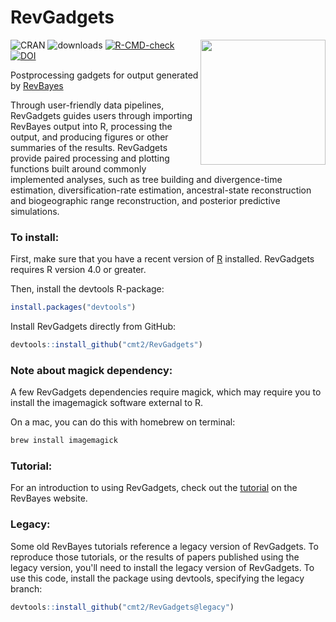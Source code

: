 # RevGadgets

<a href="https://revbayes.github.io/tutorials/intro/revgadgets"><img src="https://raw.githubusercontent.com/cmt2/RevGadgets/master/inst/hex_sticker.png" height="200" align="right" /></a>

<!-- badges: start -->
![CRAN](https://www.r-pkg.org/badges/version/RevGadgets)
![downloads](https://cranlogs.r-pkg.org/badges/grand-total/RevGadgets)
[![R-CMD-check](https://github.com/cmt2/RevGadgets/workflows/R-CMD-check/badge.svg)](https://github.com/cmt2/RevGadgets/actions)
<a href="https://zenodo.org/badge/latestdoi/162725392"><img src="https://zenodo.org/badge/162725392.svg" alt="DOI"></a>



<!-- badges: end -->
  
Postprocessing gadgets for output generated by [RevBayes](http://www.revbayes.com)

Through user-friendly data pipelines, RevGadgets guides users through importing RevBayes output into R, processing the output, and producing figures or other summaries of the results. RevGadgets provide paired processing and plotting functions built around commonly implemented analyses, such as tree building and divergence-time estimation, diversification-rate estimation, ancestral-state reconstruction and biogeographic range reconstruction, and posterior predictive simulations. 

### To install: 

First, make sure that you have a recent version of [R](https://www.r-project.org) installed.
RevGadgets requires R version 4.0 or greater. 

Then, install the devtools R-package:

```R
install.packages("devtools")
```

Install RevGadgets directly from GitHub:

```R
devtools::install_github("cmt2/RevGadgets")
```

### Note about magick dependency:

A few RevGadgets dependencies require magick, which may require 
you to install the imagemagick software external to R. 

On a mac, you can do this with homebrew on terminal:

```bash
brew install imagemagick
```
### Tutorial: 

For an introduction to using RevGadgets, check out the [tutorial](https://revbayes.github.io/tutorials/intro/revgadgets) on the RevBayes website.

### Legacy: 

Some old RevBayes tutorials reference a legacy version of RevGadgets. To reproduce those tutorials, or the results of papers published using the legacy version, you'll need to install the legacy version of RevGadgets. To use this code, install the package using devtools, specifying the legacy branch: 

```R
devtools::install_github("cmt2/RevGadgets@legacy")
```
